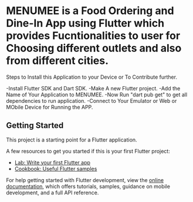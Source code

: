# MENUMEE is a Food Ordering and Dine-In App using Flutter which provides Fucntionalities to user for Choosing different outlets and also from different cities.
Steps to Install this Application to your Device or To Contribute further.

-Install Flutter SDK and Dart SDK.
-Make A new Flutter project.
-Add the Name of Your Application to MENUMEE.
-Now Run "dart pub get" to get all dependencies to run application.
-Connect to Your Emulator or Web or MObile Device for Running the APP.

## Getting Started

This project is a starting point for a Flutter application.

A few resources to get you started if this is your first Flutter project:

- [Lab: Write your first Flutter app](https://docs.flutter.dev/get-started/codelab)
- [Cookbook: Useful Flutter samples](https://docs.flutter.dev/cookbook)

For help getting started with Flutter development, view the
[online documentation](https://docs.flutter.dev/), which offers tutorials,
samples, guidance on mobile development, and a full API reference.

